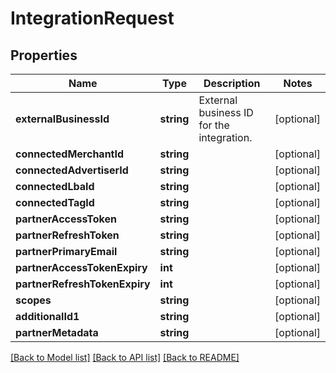 # IntegrationRequest

## Properties
Name | Type | Description | Notes
------------ | ------------- | ------------- | -------------
**externalBusinessId** | **string** | External business ID for the integration. | [optional] 
**connectedMerchantId** | **string** |  | [optional] 
**connectedAdvertiserId** | **string** |  | [optional] 
**connectedLbaId** | **string** |  | [optional] 
**connectedTagId** | **string** |  | [optional] 
**partnerAccessToken** | **string** |  | [optional] 
**partnerRefreshToken** | **string** |  | [optional] 
**partnerPrimaryEmail** | **string** |  | [optional] 
**partnerAccessTokenExpiry** | **int** |  | [optional] 
**partnerRefreshTokenExpiry** | **int** |  | [optional] 
**scopes** | **string** |  | [optional] 
**additionalId1** | **string** |  | [optional] 
**partnerMetadata** | **string** |  | [optional] 

[[Back to Model list]](../README.md#documentation-for-models) [[Back to API list]](../README.md#documentation-for-api-endpoints) [[Back to README]](../README.md)


